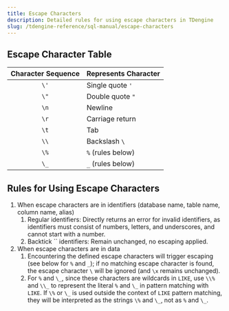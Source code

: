 ```yaml
---
title: Escape Characters
description: Detailed rules for using escape characters in TDengine
slug: /tdengine-reference/sql-manual/escape-characters
---
```


## Escape Character Table

| Character Sequence | **Represents Character** |
| :----------------: | ------------------------ |
|        `\'`       | Single quote `'`         |
|        `\"`       | Double quote `"`         |
|        `\n`       | Newline                  |
|        `\r`       | Carriage return          |
|        `\t`       | Tab                      |
|        `\\`       | Backslash `\`           |
|        `\%`       | `%` (rules below)       |
|        `\_`       | `_` (rules below)       |

## Rules for Using Escape Characters

1. When escape characters are in identifiers (database name, table name, column name, alias)
   1. Regular identifiers: Directly returns an error for invalid identifiers, as identifiers must consist of numbers, letters, and underscores, and cannot start with a number.
   2. Backtick `` identifiers: Remain unchanged, no escaping applied.
2. When escape characters are in data
   1. Encountering the defined escape characters will trigger escaping (see below for `%` and `_`); if no matching escape character is found, the escape character `\` will be ignored (and `\x` remains unchanged).
   2. For `%` and `\_`, since these characters are wildcards in `LIKE`, use `\\%` and `\\_` to represent the literal `%` and `\_` in pattern matching with `LIKE`. If `\%` or `\_` is used outside the context of `LIKE` pattern matching, they will be interpreted as the strings `\%` and `\_`, not as `%` and `\_`.
